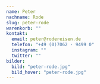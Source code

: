 ```yaml
---
name: Peter
nachname: Rode
slug: peter-rode
warenkorb: ""
kontakt:
  email: peter@rodereisen.de
  telefon: "+49 (0)7062 - 9499 0"
  instagram: ""
  twitter: ""
bilder:
  bild: "peter-rode.jpg"
  bild_hover: "peter-rode.jpg"
---
```

